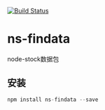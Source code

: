 [![Build Status](https://travis-ci.org/node-stock/ns-findata.svg?branch=master)](https://travis-ci.org/node-stock/ns-findata.svg)

# ns-findata

node-stock数据包

## 安装

```js
npm install ns-findata --save
```